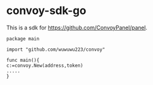 # convoy-sdk-go

This is a sdk for https://github.com/ConvoyPanel/panel.

```
package main

import "github.com/wuwuwu223/convoy"

func main(){
c:=convoy.New(address,token)
.....
}
```

